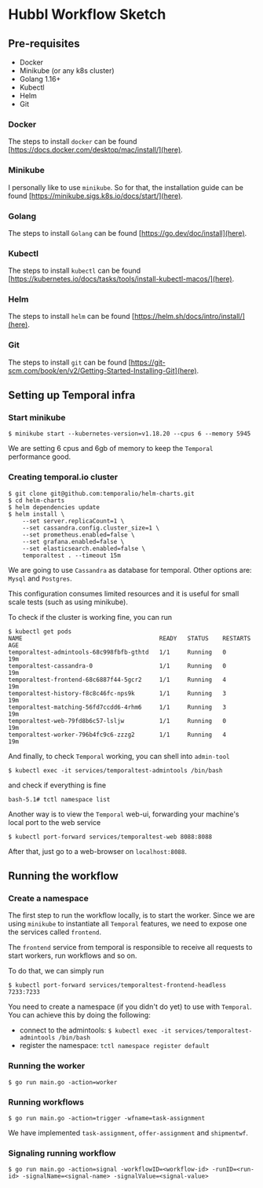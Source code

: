# Hubbl Workflow Sketch

## Pre-requisites
- Docker
- Minikube (or any k8s cluster)
- Golang 1.16+
- Kubectl
- Helm
- Git

### Docker

The steps to install `docker` can be found [https://docs.docker.com/desktop/mac/install/](here).

### Minikube

I personally like to use `minikube`. So for that, the installation guide can be found [https://minikube.sigs.k8s.io/docs/start/](here).

### Golang

The steps to install `Golang` can be found [https://go.dev/doc/install](here).

### Kubectl

The steps to install `kubectl` can be found [https://kubernetes.io/docs/tasks/tools/install-kubectl-macos/](here).

### Helm

The steps to install `helm` can be found [https://helm.sh/docs/intro/install/](here).

### Git

The steps to install `git` can be found [https://git-scm.com/book/en/v2/Getting-Started-Installing-Git](here).

## Setting up Temporal infra

### Start minikube

```
$ minikube start --kubernetes-version=v1.18.20 --cpus 6 --memory 5945
```

We are setting 6 cpus and 6gb of memory to keep the `Temporal` performance good.

### Creating temporal.io cluster

```
$ git clone git@github.com:temporalio/helm-charts.git
$ cd helm-charts
$ helm dependencies update
$ helm install \
    --set server.replicaCount=1 \
    --set cassandra.config.cluster_size=1 \
    --set prometheus.enabled=false \
    --set grafana.enabled=false \
    --set elasticsearch.enabled=false \
    temporaltest . --timeout 15m
```

We are going to use `Cassandra` as database for temporal. Other options are: `Mysql` and `Postgres`.

This configuration consumes limited resources and it is useful for small scale tests (such as using minikube).


To check if the cluster is working fine, you can run

```
$ kubectl get pods
NAME                                       READY   STATUS    RESTARTS   AGE
temporaltest-admintools-68c998fbfb-gthtd   1/1     Running   0          19m
temporaltest-cassandra-0                   1/1     Running   0          19m
temporaltest-frontend-68c6887f44-5gcr2     1/1     Running   4          19m
temporaltest-history-f8c8c46fc-nps9k       1/1     Running   3          19m
temporaltest-matching-56fd7ccdd6-4rhm6     1/1     Running   3          19m
temporaltest-web-79fd8b6c57-lsljw          1/1     Running   0          19m
temporaltest-worker-796b4fc9c6-zzzg2       1/1     Running   4          19m
```

And finally, to check `Temporal` working, you can shell into `admin-tool`

```
$ kubectl exec -it services/temporaltest-admintools /bin/bash
```

and check if everything is fine

```
bash-5.1# tctl namespace list
```

Another way is to view the `Temporal` web-ui, forwarding your machine's local port to the web service

``` 
$ kubectl port-forward services/temporaltest-web 8088:8088
```

After that, just go to a web-browser on `localhost:8088`.

## Running the workflow

### Create a namespace

The first step to run the workflow locally, is to start the worker. Since we are using `minikube` to instantiate all `Temporal` features, we need to expose one the services called `frontend`.


The `frontend` service from temporal is responsible to receive all requests to start workers, run workflows and so on.

To do that, we can simply run

```
$ kubectl port-forward services/temporaltest-frontend-headless 7233:7233
```

You need to create a namespace (if you didn't do yet) to use with `Temporal`. You can achieve this by doing the following:

- connect to the admintools: `$ kubectl exec -it services/temporaltest-admintools /bin/bash`
- register the namespace: `tctl namespace register default`

### Running the worker

```
$ go run main.go -action=worker
```

### Running workflows

```
$ go run main.go -action=trigger -wfname=task-assignment
```

We have implemented `task-assignment`, `offer-assignment` and `shipmentwf`.

### Signaling running workflow

```
$ go run main.go -action=signal -workflowID=<workflow-id> -runID=<run-id> -signalName=<signal-name> -signalValue=<signal-value>
```